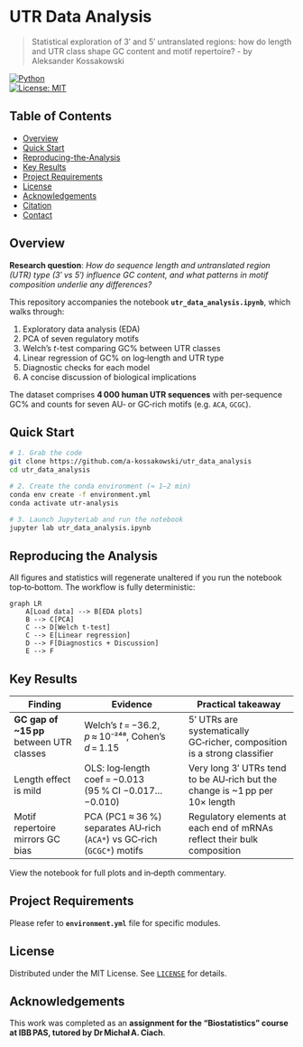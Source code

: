 # UTR Data Analysis

> Statistical exploration of 3′ and 5′ untranslated regions: how do length and UTR class shape GC content and motif repertoire? - by Aleksander Kossakowski

[![Python](https://img.shields.io/badge/python-3.10%2B-blue?logo=python)](https://www.python.org/)  
[![License: MIT](https://img.shields.io/badge/License-MIT-yellow.svg)](LICENSE)

## Table of Contents
- [Overview](#overview)
- [Quick Start](#quick-start)
- [Reproducing-the-Analysis](#reproducing-the-analysis)
- [Key Results](#key-results)
- [Project Requirements](#project-requirements)
- [License](#license)
- [Acknowledgements](#acknowledgements)
- [Citation](#citation)
- [Contact](#contact)

## Overview
**Research question**: *How do sequence length and untranslated region (UTR) type (3′ vs 5′) influence GC content, and what patterns in motif composition underlie any differences?*

This repository accompanies the notebook **`utr_data_analysis.ipynb`**, which walks through:

1. Exploratory data analysis (EDA)  
2. PCA of seven regulatory motifs  
3. Welch’s *t*-test comparing GC% between UTR classes  
4. Linear regression of GC% on log‑length and UTR type  
5. Diagnostic checks for each model  
6. A concise discussion of biological implications

The dataset comprises **4 000 human UTR sequences** with per‑sequence GC% and counts for seven AU‑ or GC‑rich motifs (e.g. `ACA`, `GCGC`).


## Quick Start
```bash
# 1. Grab the code
git clone https://github.com/a-kossakowski/utr_data_analysis
cd utr_data_analysis

# 2. Create the conda environment (≈ 1–2 min)
conda env create -f environment.yml
conda activate utr-analysis

# 3. Launch JupyterLab and run the notebook
jupyter lab utr_data_analysis.ipynb
```
## Reproducing the Analysis
All figures and statistics will regenerate unaltered if you run the notebook top‑to‑bottom. The workflow is fully deterministic:

```mermaid
graph LR
    A[Load data] --> B[EDA plots]
    B --> C[PCA]
    C --> D[Welch t‑test]
    C --> E[Linear regression]
    D --> F[Diagnostics + Discussion]
    E --> F
```

## Key Results
| Finding | Evidence | Practical takeaway |
|---------|----------|--------------------|
| **GC gap of ~15 pp** between UTR classes | Welch’s *t* = −36.2, *p* ≈ 10⁻²⁴⁸, Cohen’s *d* = 1.15 | 5′ UTRs are systematically GC‑richer, composition is a strong classifier |
| Length effect is mild | OLS: log‑length coef = −0.013 (95 % CI −0.017…−0.010) | Very long 3′ UTRs tend to be AU‑rich but the change is ~1 pp per 10× length |
| Motif repertoire mirrors GC bias | PCA (PC1 ≈ 36 %) separates AU‑rich (`ACA*`) vs GC‑rich (`GCGC*`) motifs | Regulatory elements at each end of mRNAs reflect their bulk composition |

View the notebook for full plots and in‑depth commentary.

## Project Requirements
Please refer to **`environment.yml`** file for specific modules.

## License
Distributed under the MIT License. See [`LICENSE`](LICENSE.md) for details.

## Acknowledgements
This work was completed as an **assignment for the “Biostatistics” course at IBB PAS, tutored by Dr Michał A. Ciach**.


